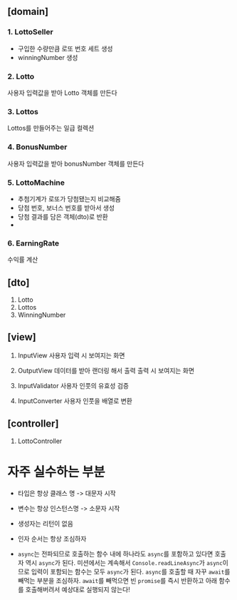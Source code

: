 ## [domain]

### 1. LottoSeller

- 구입한 수량만큼 로또 번호 세트 생성
- winningNumber 생성

### 2. Lotto

사용자 입력값을 받아 Lotto 객체를 만든다

### 3. Lottos

Lottos를 만들어주는 일급 컬렉션

### 4. BonusNumber

사용자 입력값을 받아 bonusNumber 객체를 만든다

### 5. LottoMachine

- 추첨기계가 로또가 당첨됐는지 비교해줌
- 당첨 번호, 보너스 번호를 받아서 생성
- 당첨 결과를 담은 객체(dto)로 반환
-

### 6. EarningRate

수익률 계산

## [dto]

1. Lotto
2. Lottos
3. WinningNumber

## [view]

1. InputView
   사용자 입력 시 보여지는 화면

2. OutputView
   데이터를 받아 랜더링 해서 출력
   출력 시 보여지는 화면

3. InputValidator
   사용자 인풋의 유효성 검증

4. InputConverter
   사용자 인풋을 배열로 변환

## [controller]

1. LottoController

# 자주 실수하는 부분

- 타입은 항상 클래스 명 -> 대문자 시작

- 변수는 항상 인스턴스명 -> 소문자 시작

- 생성자는 리턴이 없음

- 인자 순서는 항상 조심하자

- `async`는 전파되므로 호출하는 함수 내에 하나라도 `async`를 포함하고 있다면 호출자 역시 `async`가 된다.
  미션에서는 계속해서 `Console.readLineAsync`가 `async`이므로 입력이 포함되는 함수는 모두 `async`가 된다. `async`를 호출할 때 자꾸 `await`를 빼먹는 부분을 조심하자.
  `await`를 빼먹으면 빈 `promise`를 즉시 반환하고 아래 함수를 호출해버려서 예상대로 실행되지 않는다!